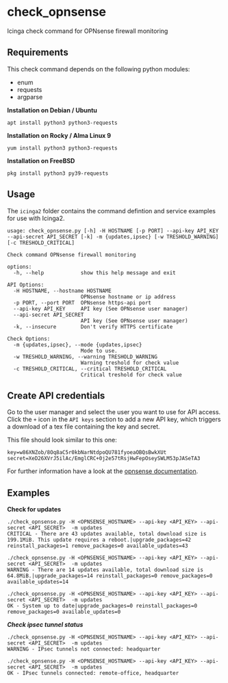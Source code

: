 # check_opnsense
Icinga check command for OPNsense firewall monitoring

## Requirements

This check command depends on the following python modules:
 * enum
 * requests
 * argparse

**Installation on Debian / Ubuntu**
```
apt install python3 python3-requests
```

**Installation on Rocky / Alma Linux 9**
```
yum install python3 python3-requests
```

**Installation on FreeBSD**
```
pkg install python3 py39-requests
```

## Usage

The ``icinga2`` folder contains the command defintion and service examples for use with Icinga2.

```shell
usage: check_opnsense.py [-h] -H HOSTNAME [-p PORT] --api-key API_KEY --api-secret API_SECRET [-k] -m {updates,ipsec} [-w TRESHOLD_WARNING] [-c TRESHOLD_CRITICAL]

Check command OPNsense firewall monitoring

options:
  -h, --help            show this help message and exit

API Options:
  -H HOSTNAME, --hostname HOSTNAME
                        OPNsense hostname or ip address
  -p PORT, --port PORT  OPNsense https-api port
  --api-key API_KEY     API key (See OPNsense user manager)
  --api-secret API_SECRET
                        API key (See OPNsense user manager)
  -k, --insecure        Don't verify HTTPS certificate

Check Options:
  -m {updates,ipsec}, --mode {updates,ipsec}
                        Mode to use.
  -w TRESHOLD_WARNING, --warning TRESHOLD_WARNING
                        Warning treshold for check value
  -c TRESHOLD_CRITICAL, --critical TRESHOLD_CRITICAL
                        Critical treshold for check value

```

## Create API credentials

Go to the user manager and select the user you want to use for API access. Click the ``+`` icon in the ``API keys`` section to add a new API key, which triggers a download of a tex file containing the key and secret.

This file should look similar to this one:

```
key=w86XNZob/8Oq8aC5r0kbNarNtdpoQU781fyoeaOBQsBwkXUt
secret=XeD26XVrJ5ilAc/EmglCRC+0j2e57tRsjHwFepOseySWLM53pJASeTA3
```

For further information have a look at the [opnsense documentation](https://docs.opnsense.org/development/how-tos/api.html).

## Examples

**Check for updates**
```shell
./check_opnsense.py -H <OPNSENSE_HOSTNAME> --api-key <API_KEY> --api-secret <API_SECRET>  -m updates
CRITICAL - There are 43 updates available, total download size is 199.1MiB. This update requires a reboot.|upgrade_packages=42 reinstall_packages=1 remove_packages=0 available_updates=43

./check_opnsense.py -H <OPNSENSE_HOSTNAME> --api-key <API_KEY> --api-secret <API_SECRET>  -m updates
WARNING - There are 14 updates available, total download size is 64.8MiB.|upgrade_packages=14 reinstall_packages=0 remove_packages=0 available_updates=14

./check_opnsense.py -H <OPNSENSE_HOSTNAME> --api-key <API_KEY> --api-secret <API_SECRET>  -m updates
OK - System up to date|upgrade_packages=0 reinstall_packages=0 remove_packages=0 available_updates=0
```

***Check ipsec tunnel status***
```shell
./check_opnsense.py -H <OPNSENSE_HOSTNAME> --api-key <API_KEY> --api-secret <API_SECRET>  -m updates
WARNING - IPsec tunnels not connected: headquarter

./check_opnsense.py -H <OPNSENSE_HOSTNAME> --api-key <API_KEY> --api-secret <API_SECRET>  -m updates
OK - IPsec tunnels connected: remote-office, headquarter
```